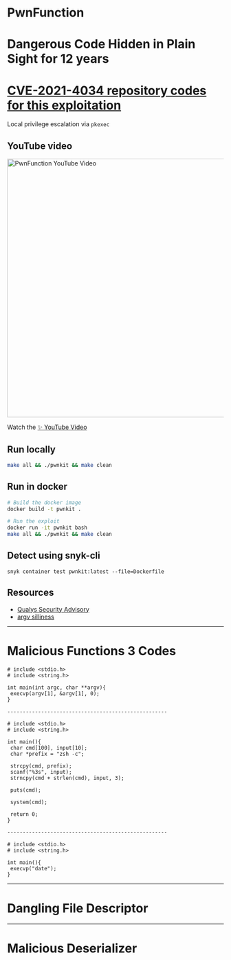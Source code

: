 # PwnFunction

# Dangerous Code Hidden in Plain Sight for 12 years


# [CVE-2021-4034 repository codes for this exploitation](https://github.com/devopsengineerDan/pkexec-CVE-2021-4034)

Local privilege escalation via `pkexec`

## YouTube video

<p>
  <a href='https://www.youtube.com/watch?v=eTcVLqKpZJc'>
    <img src="https://user-images.githubusercontent.com/19750782/162562498-078f4bcb-4403-4ec4-acd4-b59530f081db.png" alt="PwnFunction YouTube Video" width="600">
  </a>
</p>

Watch the [✨ YouTube Video](https://www.youtube.com/watch?v=eTcVLqKpZJc)

## Run locally

```sh
make all && ./pwnkit && make clean
```

## Run in docker

```sh
# Build the docker image
docker build -t pwnkit .

# Run the exploit
docker run -it pwnkit bash
make all && ./pwnkit && make clean
```

## Detect using snyk-cli

```
snyk container test pwnkit:latest --file=Dockerfile
```

## Resources

- [Qualys Security Advisory](https://www.qualys.com/2022/01/25/cve-2021-4034/pwnkit.txt)
- [argv silliness](https://ryiron.wordpress.com/2013/12/16/argv-silliness/)

----------------------------------------------------

# Malicious Functions 3 Codes

```
# include <stdio.h>
# include <string.h>

int main(int argc, char **argv){
 execvp(argv[1], &argv[1], 0);
}

----------------------------------------------------

# include <stdio.h>
# include <string.h>

int main(){
 char cmd[100], input[10];
 char *prefix = "zsh -c";

 strcpy(cmd, prefix);
 scanf("%3s", input);
 strncpy(cmd + strlen(cmd), input, 3);

 puts(cmd);

 system(cmd);

 return 0;
}

----------------------------------------------------

# include <stdio.h>
# include <string.h>

int main(){
 execvp("date");
}
```

----------------------------------------------------

# Dangling File Descriptor

----------------------------------------------------

# Malicious Deserializer
